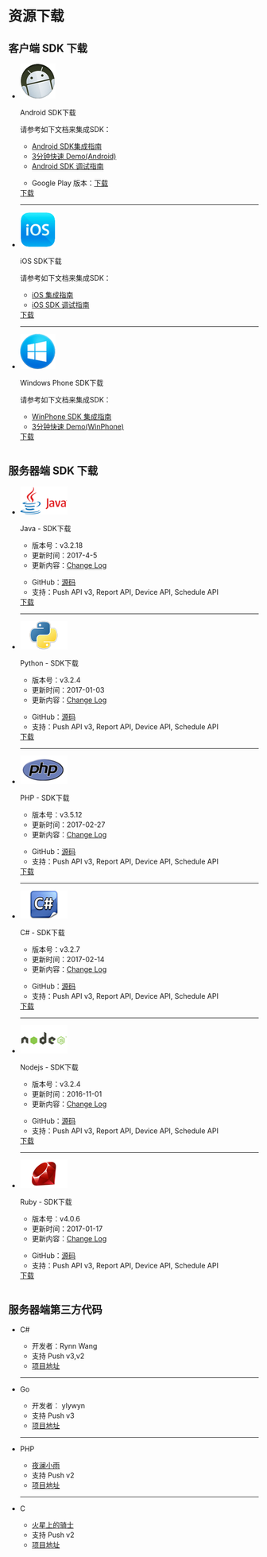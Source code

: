 # 资源下载

## 客户端 SDK 下载
<table>
<div class="download">
<ul>
<li>
<div class="download-left">
<div class="download-image  download-image-first">
<img src="../image/resource_android.png">
</div>
</div>
<div class="download-right"  id="download-right-first">
<div class="download-title">
<p id="release-title">Android SDK下载</p>
</div>
<div class="download-info">
<p>请参考如下文档来集成SDK：</p>
<ul class="download-info-ul">
<li><a href="../client/Android/android_guide">Android SDK集成指南</a></li>
<li><a href="../client/Android/android_3m">3分钟快速 Demo(Android)</a></li>
<li><a href="../client/Android/android_debug_guide">Android SDK 调试指南</a></li>
<div style=" clear:both; visibility:hidden;">
</ul>
<ul class="download-info-ul">
<li>Google Play 版本：<a href="https://sdkfiledl.jiguang.cn/jpush-android-google-play-3.0.3.zip">下载</a></li>
<div style=" clear:both; visibility:hidden;">
</ul>
</div>
<div class="download-icon">
<a href="https://www.jiguang.cn/downloads/sdk/android/">下载</a>
</div>
</div>
<div class="hr">
<hr />
</div>
</li>

<li>
<div class="download-left">
<div class="download-image">
<img src="../image/resource_ios.png">
</div>
</div>
<div class="download-right">
<div class="download-title">
<p>iOS SDK下载</p>
</div>
<div class="download-info">
<p>请参考如下文档来集成SDK：</p>
<ul class="download-info-ul">
<li><a href="../client/iOS/ios_guide_new">iOS 集成指南</a></li>
<li><a href="../client/iOS/ios_debug_guide/">iOS SDK 调试指南</a></li>
<div style=" clear:both; visibility:hidden;">
</ul>
</div>
<div class="download-icon">
<a href="https://www.jiguang.cn/downloads/sdk/ios">下载</a>
</div>
</div>
<div class="hr">
<hr />
</div>
</li>

<li>
<div class="download-left">
<div class="download-image">
<img src="../image/resource_wp.png">
</div>
</div>
<div class="download-right">
<div class="download-title">
<p>Windows Phone SDK下载</p>
</div>
<div class="download-info">
<p>请参考如下文档来集成SDK：</p>
<ul class="download-info-ul">
<li><a href="../client/Windows Phone/winphone_guide">WinPhone SDK 集成指南</a></li>
<li><a href="../client/Windows Phone/winphone_3m">3分钟快速 Demo(WinPhone)</a></li>
<div style=" clear:both; visibility:hidden;">
</ul>
</div>
<div class="download-icon">
<a href="https://www.jiguang.cn/downloads/sdk/winphone/">下载</a>
</div>
</div>
</li>
<div style=" clear:both; visibility:hidden;">
</ul>
</div>
</table>

##  服务器端 SDK 下载


<table>
<div class="download">
<ul>
<li>
<div class="download-left">
<div class="download-image">
<img src="../image/resource_sdk_java.png">
</div>
</div>
<div class="download-right">
<div class="download-title">
<p>Java - SDK下载</p>
</div>
<div class="download-info">
<ul class="download-info-ul">
<li>版本号：v3.2.18</li>
<li>更新时间：2017-4-5</li>
<li>更新内容：<a href="https://github.com/jpush/jpush-api-java-client/releases">Change Log</a></li>
<div style=" clear:both; visibility:hidden;">
</ul>
<ul class="download-info-ul">
<li>GitHub：<a href="https://github.com/jpush/jpush-api-java-client">源码</a></li>
<li>支持：Push API v3, Report API, Device API, Schedule API</li>
<div style=" clear:both; visibility:hidden;">
</ul>
</div>
<div class="download-icon">
<a href="https://sdkfiledl.jiguang.cn/jpush-client-3.2.18.zip">下载</a>
</div>
</div>
<div class="hr">
<hr />
</div>
</li>
<li>
<div class="download-left">
<div class="download-image">
<img src="../image/resource_sdk_python.png">
</div>
</div>
<div class="download-right">
<div class="download-title">
<p>Python - SDK下载</p>
</div>
<div class="download-info">
<ul class="download-info-ul">
<li>版本号：v3.2.4</li>
<li>更新时间：2017-01-03</li>
<li>更新内容：<a href="https://github.com/jpush/jpush-api-python-client/releases">Change Log</a></li>
<div style=" clear:both; visibility:hidden;">
</ul>
<ul class="download-info-ul">
<li>GitHub：<a href="https://github.com/jpush/jpush-api-python-client">源码</a></li>
<li>支持：Push API v3, Report API, Device API, Schedule API</li>
<div style=" clear:both; visibility:hidden;">
</ul>
</div>
<div class="download-icon">
<a href="https://sdkfiledl.jiguang.cn/jpush-api-python-client-3.2.4.zip">下载</a>
</div>
</div>
<div class="hr">
<hr />
</div>
</li>
<li>
<div class="download-left">
<div class="download-image">
<img src="../image/resource_sdk_php.png">
</div>
</div>
<div class="download-right">
<div class="download-title">
<p>PHP - SDK下载</p>
</div>
<div class="download-info">
<ul class="download-info-ul">
<li>版本号：v3.5.12</li>
<li>更新时间：2017-02-27</li>
<li>更新内容：<a href="https://github.com/jpush/jpush-api-php-client/releases">Change Log</a></li>
<div style=" clear:both; visibility:hidden;">
</ul>
<ul class="download-info-ul">
<li>GitHub：<a href="https://github.com/jpush/jpush-api-php-client">源码</a></li>
<li>支持：Push API v3, Report API, Device API, Schedule API</li>
<div style=" clear:both; visibility:hidden;">
</ul>
</div>
<div class="download-icon">
<a href="https://github.com/jpush/jpush-api-php-client/archive/v3.5.12.zip">下载</a>
</div>
</div>
<div class="hr">
<hr />
</div>
</li>
<li>
<div class="download-left">
<div class="download-image">
<img src="../image/resource_sdk_csharp.png">
</div>
</div>
<div class="download-right">
<div class="download-title">
<p>C# - SDK下载</p>
</div>
<div class="download-info">
<ul class="download-info-ul">
<li>版本号：v3.2.7</li>
<li>更新时间：2017-02-14</li>
<li>更新内容：<a href="https://github.com/jpush/jpush-api-csharp-client/releases">Change Log</a></li>
<div style=" clear:both; visibility:hidden;">
</ul>
<ul class="download-info-ul">
<li>GitHub：<a href="https://github.com/jpush/jpush-api-csharp-client">源码</a></li>
<li>支持：Push API v3, Report API, Device API, Schedule API</li>
<div style=" clear:both; visibility:hidden;">
</ul>
</div>
<div class="download-icon">
<a href="https://sdkfiledl.jiguang.cn/jpush-api-csharp-client-3.2.7.1.zip">下载</a>
</div>
</div>
<div class="hr">
<hr />
</div>
</li>
<li>
<div class="download-left">
<div class="download-image">
<img src="../image/resource_sdk_nodejs.png">
</div>
</div>
<div class="download-right">
<div class="download-title">
<p>Nodejs - SDK下载</p>
</div>
<div class="download-info">
<ul class="download-info-ul">
<li>版本号：v3.2.4</li>
<li>更新时间：2016-11-01</li>
<li>更新内容：<a href="https://github.com/jpush/jpush-api-nodejs-client/releases">Change Log</a></li>
<div style=" clear:both; visibility:hidden;">
</ul>
<ul class="download-info-ul">
<li>GitHub：<a href="https://github.com/jpush/jpush-api-nodejs-client">源码</a></li>
<li>支持：Push API v3, Report API, Device API, Schedule API</li>
<div style=" clear:both; visibility:hidden;">
</ul>
</div>
<div class="download-icon">
<a href="https://github.com/jpush/jpush-api-nodejs-client/archive/v3.2.4.zip">下载</a>
</div>
</div>
<div class="hr">
<hr />
</div>
</li>
<li>
<div class="download-left">
<div class="download-image">
<img src="../image/resource_sdk_ruby.png">
</div>
</div>
<div class="download-right">
<div class="download-title">
<p>Ruby - SDK下载</p>
</div>
<div class="download-info">
<ul class="download-info-ul">
<li>版本号：v4.0.6</li>
<li>更新时间：2017-01-17</li>
<li>更新内容：<a href="https://github.com/jpush/jpush-api-ruby-client/releases">Change Log</a></li>
<div style=" clear:both; visibility:hidden;">
</ul>
<ul class="download-info-ul">
<li>GitHub：<a href="https://github.com/jpush/jpush-api-ruby-client">源码</a></li>
<li>支持：Push API v3, Report API, Device API, Schedule API</li>
<div style=" clear:both; visibility:hidden;">
</ul>
</div>
<div class="download-icon">
<a href="https://github.com/jpush/jpush-api-ruby-client/archive/v4.0.6.zip">下载</a>
</div>
</div>
</li>
<div style=" clear:both; visibility:hidden;">
</ul>
</div>
</table>

## 服务器端第三方代码</h2>

<table>
<div class="download">
<ul>
<li>
<div class="developer">
<div class="developer-right">
<div class="developer-title">
<p>C#</p>
</div>
<div class="developer-info">
<ul class="developer-info-ul">
<li>开发者：Rynn Wang </li>
<li>支持 Push v3,v2 </li>
<li><a href="https://jpush.codeplex.com/">项目地址</a></li>
<div style=" clear:both; visibility:hidden;">
</ul>
</div>
</div>
</div>
<div class="hr">
<hr />
</div>
</li>
<li>
<div class="developer">

<div class="developer-right">
<div class="developer-title">
<p>Go</p>
</div>
<div class="developer-info">
<ul class="developer-info-ul">
<li>开发者： ylywyn</li>
<li>支持 Push v3</li>
<li><a href="https://github.com/ylywyn/jpush-api-go-client">项目地址</a></li>
<div style=" clear:both; visibility:hidden;">
</ul>
</div>
</div>
</div>
<div class="hr">
<hr />
</div>
</li>
<li>
<div class="developer">

<div class="developer-right">
<div class="developer-title">
<p>PHP</p>
</div>
<div class="developer-info">
<ul class="developer-info-ul">
<li><a href="http://www.yelanxiaoyu.com">夜澜小雨</a></li>
<li>支持 Push v2</li>
<li><a href="http://www.yelanxiaoyu.com/code/phonegap%E5%BC%80%E5%8F%91/jpush_push_php_server.html">项目地址</a></li>
<div style=" clear:both; visibility:hidden;">
</ul>
</div>
</div>
</div>
<div class="hr">
<hr />
</div>
</li>
<li>
<div class="developer">
<div class="developer-right">
<div class="developer-title">
<p>C</p>
</div>
<div class="developer-info">
<ul class="developer-info-ul">
<li><a href="http://www.weibo.com/issacsonjj">火星上的骑士</a></li>
<li>支持 Push v2</li>
<li><a href="https://github.com/issacsonjj/JPushDemo">项目地址</a></li>
<div style=" clear:both; visibility:hidden;">
</ul>
</div>
</div>
</div>
</li>
<div style=" clear:both; visibility:hidden;">
</ul>
</div>
</table>